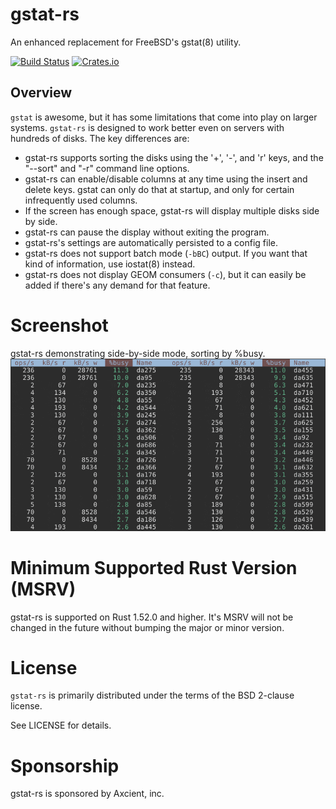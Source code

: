 # gstat-rs

An enhanced replacement for FreeBSD's gstat(8) utility.

[![Build Status](https://api.cirrus-ci.com/github/asomers/gstat-rs.svg)](https://cirrus-ci.com/github/asomers/gstat-rs)
[![Crates.io](https://img.shields.io/crates/v/gstat.svg)](https://crates.io/crates/gstat)

## Overview

`gstat` is awesome, but it has some limitations that come into play on larger
systems.  `gstat-rs` is designed to work better even on servers with hundreds of
disks.  The key differences are:

* gstat-rs supports sorting the disks using the '+', '-', and 'r' keys, and the
  "--sort" and "-r" command line options.
* gstat-rs can enable/disable columns at any time using the insert and
  delete keys.  gstat can only do that at startup, and only for certain
  infrequently used columns.
* If the screen has enough space, gstat-rs will display multiple disks side by
  side.
* gstat-rs can pause the display without exiting the program.
* gstat-rs's settings are automatically persisted to a config file.
* gstat-rs does not support batch mode (`-bBC`) output.  If you want that kind
  of information, use iostat(8) instead.
* gstat-rs does not display GEOM consumers (`-c`), but it can easily be
  added if there's any demand for that feature.

# Screenshot

gstat-rs demonstrating side-by-side mode, sorting by %busy.
![Screenshot 1](https://raw.githubusercontent.com/asomers/gstat-rs/master/gstat/doc/demo.gif)

# Minimum Supported Rust Version (MSRV)

gstat-rs is supported on Rust 1.52.0 and higher.  It's MSRV will not be
changed in the future without bumping the major or minor version.

# License

`gstat-rs` is primarily distributed under the terms of the BSD 2-clause license.

See LICENSE for details.

# Sponsorship

gstat-rs is sponsored by Axcient, inc.
